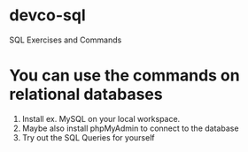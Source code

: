 # devco-sql
SQL Exercises and Commands

# You can use the commands on relational databases 
1. Install ex. MySQL on your local workspace.
2. Maybe also install phpMyAdmin to connect to the database
3. Try out the SQL Queries for yourself
